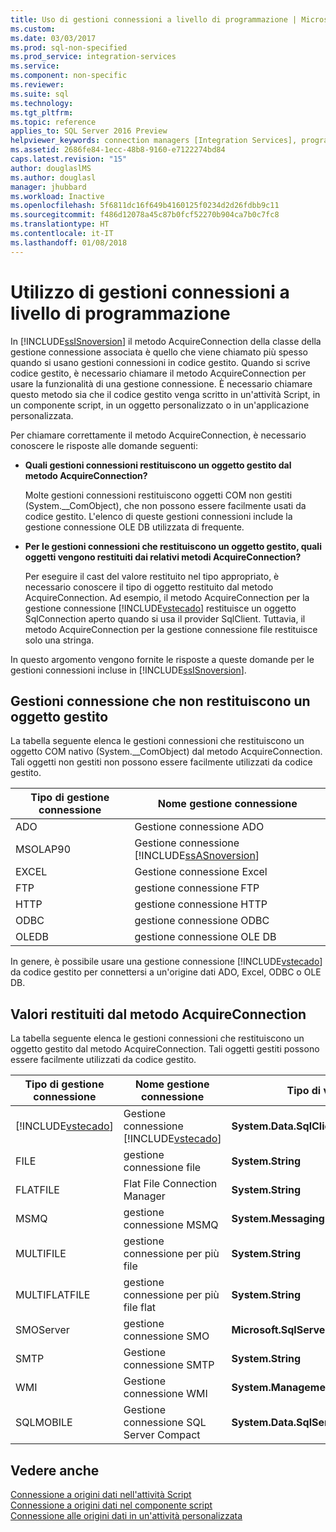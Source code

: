 ```yaml
---
title: Uso di gestioni connessioni a livello di programmazione | Microsoft Docs
ms.custom: 
ms.date: 03/03/2017
ms.prod: sql-non-specified
ms.prod_service: integration-services
ms.service: 
ms.component: non-specific
ms.reviewer: 
ms.suite: sql
ms.technology: 
ms.tgt_pltfrm: 
ms.topic: reference
applies_to: SQL Server 2016 Preview
helpviewer_keywords: connection managers [Integration Services], programming
ms.assetid: 2686fe84-1ecc-48b8-9160-e7122274bd84
caps.latest.revision: "15"
author: douglaslMS
ms.author: douglasl
manager: jhubbard
ms.workload: Inactive
ms.openlocfilehash: 5f6811dc16f649b4160125f0234d2d26fdbb9c11
ms.sourcegitcommit: f486d12078a45c87b0fcf52270b904ca7b0c7fc8
ms.translationtype: HT
ms.contentlocale: it-IT
ms.lasthandoff: 01/08/2018
---
```

# <a name="working-with-connection-managers-programmatically"></a>Utilizzo di gestioni connessioni a livello di programmazione
  In [!INCLUDE[ssISnoversion](../includes/ssisnoversion-md.md)] il metodo AcquireConnection della classe della gestione connessione associata è quello che viene chiamato più spesso quando si usano gestioni connessioni in codice gestito. Quando si scrive codice gestito, è necessario chiamare il metodo AcquireConnection per usare la funzionalità di una gestione connessione. È necessario chiamare questo metodo sia che il codice gestito venga scritto in un'attività Script, in un componente script, in un oggetto personalizzato o in un'applicazione personalizzata.  
  
 Per chiamare correttamente il metodo AcquireConnection, è necessario conoscere le risposte alle domande seguenti:  
  
-   **Quali gestioni connessioni restituiscono un oggetto gestito dal metodo AcquireConnection?**  
  
     Molte gestioni connessioni restituiscono oggetti COM non gestiti (System.__ComObject), che non possono essere facilmente usati da codice gestito. L'elenco di queste gestioni connessioni include la gestione connessione OLE DB utilizzata di frequente.  
  
-   **Per le gestioni connessioni che restituiscono un oggetto gestito, quali oggetti vengono restituiti dai relativi metodi AcquireConnection?**  
  
     Per eseguire il cast del valore restituito nel tipo appropriato, è necessario conoscere il tipo di oggetto restituito dal metodo AcquireConnection. Ad esempio, il metodo AcquireConnection per la gestione connessione [!INCLUDE[vstecado](../includes/vstecado-md.md)] restituisce un oggetto SqlConnection aperto quando si usa il provider SqlClient. Tuttavia, il metodo AcquireConnection per la gestione connessione file restituisce solo una stringa.  
  
 In questo argomento vengono fornite le risposte a queste domande per le gestioni connessioni incluse in [!INCLUDE[ssISnoversion](../includes/ssisnoversion-md.md)].  
  
## <a name="connection-managers-that-do-not-return-a-managed-object"></a>Gestioni connessione che non restituiscono un oggetto gestito  
 La tabella seguente elenca le gestioni connessioni che restituiscono un oggetto COM nativo (System.__ComObject) dal metodo AcquireConnection. Tali oggetti non gestiti non possono essere facilmente utilizzati da codice gestito.  
  
|Tipo di gestione connessione|Nome gestione connessione|  
|-----------------------------|-----------------------------|  
|ADO|Gestione connessione ADO|  
|MSOLAP90|Gestione connessione [!INCLUDE[ssASnoversion](../includes/ssasnoversion-md.md)]|  
|EXCEL|Gestione connessione Excel|  
|FTP|gestione connessione FTP|  
|HTTP|gestione connessione HTTP|  
|ODBC|gestione connessione ODBC|  
|OLEDB|gestione connessione OLE DB|  
  
 In genere, è possibile usare una gestione connessione [!INCLUDE[vstecado](../includes/vstecado-md.md)] da codice gestito per connettersi a un'origine dati ADO, Excel, ODBC o OLE DB.  
  
## <a name="return-values-from-the-acquireconnection-method"></a>Valori restituiti dal metodo AcquireConnection  
 La tabella seguente elenca le gestioni connessioni che restituiscono un oggetto gestito dal metodo AcquireConnection. Tali oggetti gestiti possono essere facilmente utilizzati da codice gestito.  
  
|Tipo di gestione connessione|Nome gestione connessione|Tipo di valore restituito|Informazioni aggiuntive|  
|-----------------------------|-----------------------------|--------------------------|----------------------------|  
|[!INCLUDE[vstecado](../includes/vstecado-md.md)]|Gestione connessione [!INCLUDE[vstecado](../includes/vstecado-md.md)]|**System.Data.SqlClient.SqlConnection**||  
|FILE|gestione connessione file|**System.String**|Percorso del file.|  
|FLATFILE|Flat File Connection Manager|**System.String**|Percorso del file.|  
|MSMQ|gestione connessione MSMQ|**System.Messaging.MessageQueue**||  
|MULTIFILE|gestione connessione per più file|**System.String**|Percorso di uno dei file.|  
|MULTIFLATFILE|gestione connessione per più file flat|**System.String**|Percorso di uno dei file.|  
|SMOServer|gestione connessione SMO|**Microsoft.SqlServer.Management.Smo.Server**||  
|SMTP|Gestione connessione SMTP|**System.String**|Ad esempio: `SmtpServer=<server name>;UseWindowsAuthentication=True;EnableSsl=False;`|  
|WMI|Gestione connessione WMI|**System.Management.ManagementScope**||  
|SQLMOBILE|Gestione connessione SQL Server Compact|**System.Data.SqlServerCe.SqlCeConnection**||  
  
## <a name="see-also"></a>Vedere anche  
 [Connessione a origini dati nell'attività Script](../integration-services/extending-packages-scripting/task/connecting-to-data-sources-in-the-script-task.md)   
 [Connessione a origini dati nel componente script](../integration-services/extending-packages-scripting/data-flow-script-component/connecting-to-data-sources-in-the-script-component.md)   
 [Connessione alle origini dati in un'attività personalizzata](../integration-services/extending-packages-custom-objects/task/connecting-to-data-sources-in-a-custom-task.md)  
  
  
